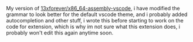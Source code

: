 My version of [13xforever/x86_64-assembly-vscode](https://github.com/13xforever/x86_64-assembly-vscode), i have modified the grammar to look better for the default vscode theme, and i probably added autocompletion and other stuff, i wrote this before starting to work on the code for extension, which is why im not sure what this extension does, i probably won't edit this again anytime soon.
